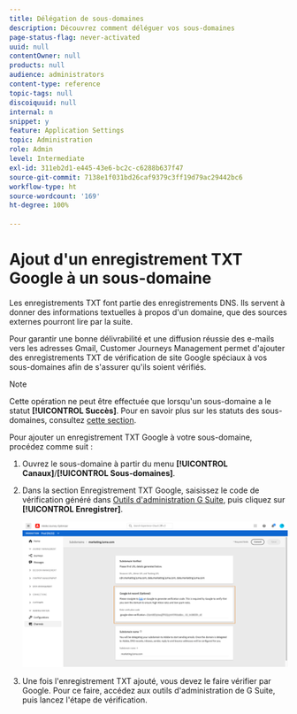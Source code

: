 ```yaml
---
title: Délégation de sous-domaines
description: Découvrez comment déléguer vos sous-domaines
page-status-flag: never-activated
uuid: null
contentOwner: null
products: null
audience: administrators
content-type: reference
topic-tags: null
discoiquuid: null
internal: n
snippet: y
feature: Application Settings
topic: Administration
role: Admin
level: Intermediate
exl-id: 311eb2d1-e445-43e6-bc2c-c6288b637f47
source-git-commit: 7138e1f031bd26caf9379c3ff19d79ac29442bc6
workflow-type: ht
source-wordcount: '169'
ht-degree: 100%

---
```


# Ajout d&#39;un enregistrement TXT Google à un sous-domaine

Les enregistrements TXT font partie des enregistrements DNS. Ils servent à donner des informations textuelles à propos d&#39;un domaine, que des sources externes pourront lire par la suite.

Pour garantir une bonne délivrabilité et une diffusion réussie des e-mails vers les adresses Gmail, Customer Journeys Management permet d&#39;ajouter des enregistrements TXT de vérification de site Google spéciaux à vos sous-domaines afin de s&#39;assurer qu&#39;ils soient vérifiés.

>[!NOTE]
>
> Cette opération ne peut être effectuée que lorsqu&#39;un sous-domaine a le statut **[!UICONTROL Succès]**. Pour en savoir plus sur les statuts des sous-domaines, consultez [cette section](access-subdomains.md).

Pour ajouter un enregistrement TXT Google à votre sous-domaine, procédez comme suit :

1. Ouvrez le sous-domaine à partir du menu **[!UICONTROL Canaux]**/**[!UICONTROL Sous-domaines]**.

1. Dans la section Enregistrement TXT Google, saisissez le code de vérification généré dans [Outils d&#39;administration G Suite](https://support.google.com/a/answer/183895), puis cliquez sur **[!UICONTROL Enregistrer]**.

   ![](../assets/subdomain-google-txt.png)

1. Une fois l&#39;enregistrement TXT ajouté, vous devez le faire vérifier par Google. Pour ce faire, accédez aux outils d&#39;administration de G Suite, puis lancez l&#39;étape de vérification.
